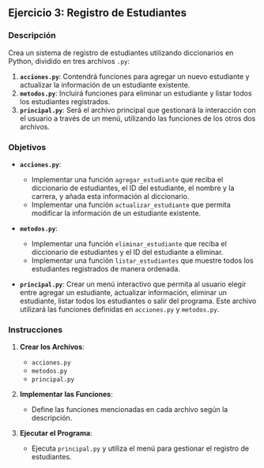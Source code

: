 
## **Ejercicio 3: Registro de Estudiantes**

### **Descripción**
Crea un sistema de registro de estudiantes utilizando diccionarios en Python, dividido en tres archivos `.py`:

1. **`acciones.py`**: Contendrá funciones para agregar un nuevo estudiante y actualizar la información de un estudiante existente.
2. **`metodos.py`**: Incluirá funciones para eliminar un estudiante y listar todos los estudiantes registrados.
3. **`principal.py`**: Será el archivo principal que gestionará la interacción con el usuario a través de un menú, utilizando las funciones de los otros dos archivos.

### **Objetivos**
- **`acciones.py`**:
  - Implementar una función `agregar_estudiante` que reciba el diccionario de estudiantes, el ID del estudiante, el nombre y la carrera, y añada esta información al diccionario.
  - Implementar una función `actualizar_estudiante` que permita modificar la información de un estudiante existente.
  
- **`metodos.py`**:
  - Implementar una función `eliminar_estudiante` que reciba el diccionario de estudiantes y el ID del estudiante a eliminar.
  - Implementar una función `listar_estudiantes` que muestre todos los estudiantes registrados de manera ordenada.
  
- **`principal.py`**: Crear un menú interactivo que permita al usuario elegir entre agregar un estudiante, actualizar información, eliminar un estudiante, listar todos los estudiantes o salir del programa. Este archivo utilizará las funciones definidas en `acciones.py` y `metodos.py`.

### **Instrucciones**
1. **Crear los Archivos**:
   - `acciones.py`
   - `metodos.py`
   - `principal.py`

2. **Implementar las Funciones**:
   - Define las funciones mencionadas en cada archivo según la descripción.
   
3. **Ejecutar el Programa**:
   - Ejecuta `principal.py` y utiliza el menú para gestionar el registro de estudiantes.

